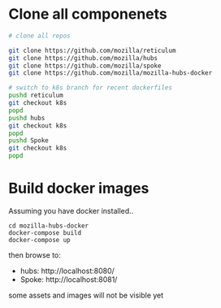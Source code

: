 # Clone all componenets

``` bash
# clone all repos

git clone https://github.com/mozilla/reticulum
git clone https://github.com/mozilla/hubs
git clone https://github.com/mozilla/spoke
git clone https://github.com/mozilla/mozilla-hubs-docker

# switch to k8s branch for recent dockerfiles
pushd reticulum
git checkout k8s
popd
pushd hubs
git checkout k8s
popd
pushd Spoke
git checkout k8s
popd

```

# Build docker images

Assuming you have docker installed..

```
cd mozilla-hubs-docker
docker-compose build
docker-compose up
```

then browse to:

- hubs: http://localhost:8080/
- Spoke: http://localhost:8081/

some assets and images will not be visible yet
